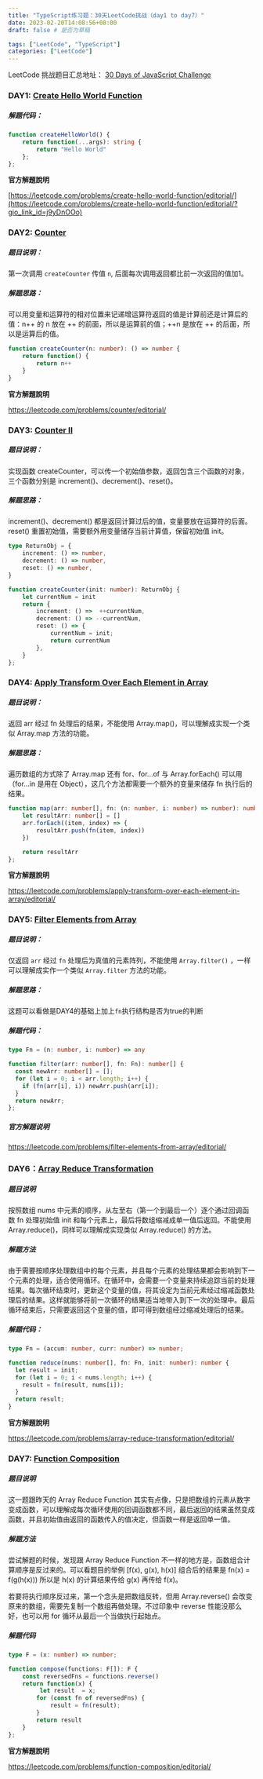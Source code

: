 ```yaml
---
title: "TypeScript练习题：30天LeetCode挑战（day1 to day7）"
date: 2023-02-20T14:08:56+08:00
draft: false # 是否为草稿

tags: ["LeetCode", "TypeScript"]
categories: ["LeetCode"]
---
```


LeetCode 挑战题目汇总地址： [30 Days of JavaScript Challenge](https://leetcode.com/discuss/study-guide/3458761/Open-to-Registration!-30-Days-of-LC-JavaScript-Challenge)



### DAY1: [Create Hello World Function](https://leetcode.com/problems/create-hello-world-function/)

##### 解题代码：

```typescript
function createHelloWorld() {
	return function(...args): string {
        return "Hello World"
    };
};
```

**官方解題說明**

[https://leetcode.com/problems/create-hello-world-function/editorial/](https://leetcode.com/problems/create-hello-world-function/editorial/?gio_link_id=j9yDnOOo)



### DAY2: [Counter](https://datayi.cn/w/xogkVqBo)

##### 题目说明：

第一次调用 `createCounter` 传值 `n`, 后面每次调用返回都比前一次返回的值加1。

##### 解题思路：

可以用变量和运算符的相对位置来记递增运算符返回的值是计算前还是计算后的值：n++ 的 n 放在 ++ 的前面，所以是运算前的值；++n 是放在 ++ 的后面，所以是运算后的值。

```typescript
function createCounter(n: number): () => number {
    return function() {
		return n++
    }
}
```

**官方解題說明**

https://leetcode.com/problems/counter/editorial/





### DAY3: [Counter II](https://datayi.cn/w/xRxVYOXo)

##### 题目说明：

实现函数 createCounter，可以传一个初始值参数，返回包含三个函数的对象，三个函数分别是 increment()、decrement()、reset()。 

##### 解题思路：

increment()、decrement() 都是返回计算过后的值，变量要放在运算符的后面。reset() 重置初始值，需要额外用变量储存当前计算值，保留初始值 init。

```typescript
type ReturnObj = {
    increment: () => number,
    decrement: () => number,
    reset: () => number,
}

function createCounter(init: number): ReturnObj {
    let currentNum = init
	return {
        increment: () =>  ++currentNum,
        decrement: () => --currentNum,
        reset: () => {
            currentNum = init;
            return currentNum
        },        
    }
};
```



### DAY4: [Apply Transform Over Each Element in Array](https://datayi.cn/w/noqbNOv9)

##### 题目说明：

返回 arr 经过 fn 处理后的结果，不能使用 Array.map()，可以理解成实现一个类似 Array.map 方法的功能。

##### 解题思路：

遍历数组的方式除了 Array.map 还有 for、for...of 与 Array.forEach() 可以用（for...in 是用在 Object），这几个方法都需要一个额外的变量来储存 fn 执行后的结果。

```typescript
function map(arr: number[], fn: (n: number, i: number) => number): number[] {
	let resultArr: number[] = []
    arr.forEach((item, index) => {
        resultArr.push(fn(item, index))
    })

    return resultArr
};
```

**官方解題說明**

https://leetcode.com/problems/apply-transform-over-each-element-in-array/editorial/



### DAY5: [Filter Elements from Array](https://datayi.cn/w/a9a5VZr9)

##### 题目说明：

仅返回 `arr` 经过 `fn` 处理后为真值的元素阵列，不能使用 `Array.filter()` ，一样可以理解成实作一个类似 `Array.filter` 方法的功能。

##### 解题思路：

这题可以看做是DAY4的基础上加上`fn`执行结构是否为true的判断

##### 解题代码：

```typescript
type Fn = (n: number, i: number) => any

function filter(arr: number[], fn: Fn): number[] {
  const newArr: number[] = [];
  for (let i = 0; i < arr.length; i++) {
    if (fn(arr[i], i)) newArr.push(arr[i]);
  }
  return newArr;
};
```

##### 官方解题说明

https://leetcode.com/problems/filter-elements-from-array/editorial/



### DAY6：[Array Reduce Transformation](https://datayi.cn/w/nPN45jD9)

##### 题目说明

按照数组 nums 中元素的顺序，从左至右（第一个到最后一个）逐个通过回调函数 fn 处理初始值 init 和每个元素上，最后将数组缩减成单一值后返回。不能使用 Array.reduce()，同样可以理解成实现类似 Array.reduce() 的方法。

##### 解题方法

由于需要按顺序处理数组中的每个元素，并且每个元素的处理结果都会影响到下一个元素的处理，适合使用循环。在循环中，会需要一个变量来持续追踪当前的处理结果。每次循环结束时，更新这个变量的值，将其设定为当前元素经过缩减函数处理后的结果。这样就能够将前一次循环的结果适当地带入到下一次的处理中。最后循环结束后，只需要返回这个变量的值，即可得到数组经过缩减处理后的结果。

##### 解题代码：

```typescript
type Fn = (accum: number, curr: number) => number;

function reduce(nums: number[], fn: Fn, init: number): number {
  let result = init;
  for (let i = 0; i < nums.length; i++) {
    result = fn(result, nums[i]);
  }
  return result;
}
```

**官方解題說明**

https://leetcode.com/problems/array-reduce-transformation/editorial/



### DAY7: [Function Composition](https://datayi.cn/w/4PY7wZM9)

##### 题目说明

这一题跟昨天的 Array Reduce Function 其实有点像，只是把数组的元素从数字变成函数，可以理解成每次循环使用的回调函数都不同，最后返回的结果虽然变成函数，并且初始值由返回的函数传入的值决定，但函数一样是返回单一值。

##### 解题方法

尝试解题的时候，发现跟 Array Reduce Function 不一样的地方是，函数组合计算顺序是反过来的。可以看题目的举例 [f(x), g(x), h(x)] 组合后的结果是 fn(x) = f(g(h(x))) 所以是 h(x) 的计算结果传给 g(x) 再传给 f(x)。

若要将执行顺序反过来，第一个念头是把数组反转，但用 Array.reverse() 会改变原来的数组，需要先复制一个数组再做处理。不过印象中 reverse 性能没那么好，也可以用 for 循环从最后一个当做执行起始点。

##### 解题代码

```typescript
type F = (x: number) => number;

function compose(functions: F[]): F {
    const reversedFns = functions.reverse()
	return function(x) {
         let result  = x;
        for (const fn of reversedFns) {
            result = fn(result);
        }
        return result
    }
};

```

**官方解題說明**

https://leetcode.com/problems/function-composition/editorial/